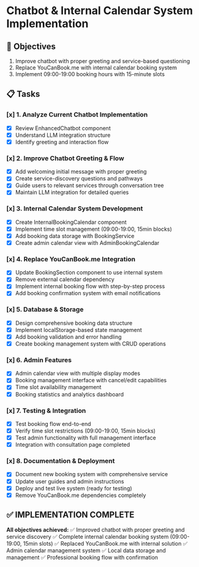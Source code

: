 # Chatbot & Internal Calendar System Implementation

## 🎯 Objectives
1. Improve chatbot with proper greeting and service-based questioning
2. Replace YouCanBook.me with internal calendar booking system
3. Implement 09:00-19:00 booking hours with 15-minute slots

## 📋 Tasks

### [x] 1. Analyze Current Chatbot Implementation
- [x] Review EnhancedChatbot component
- [x] Understand LLM integration structure
- [x] Identify greeting and interaction flow

### [x] 2. Improve Chatbot Greeting & Flow
- [x] Add welcoming initial message with proper greeting
- [x] Create service-discovery questions and pathways
- [x] Guide users to relevant services through conversation tree
- [x] Maintain LLM integration for detailed queries

### [x] 3. Internal Calendar System Development
- [x] Create InternalBookingCalendar component
- [x] Implement time slot management (09:00-19:00, 15min blocks)
- [x] Add booking data storage with BookingService
- [x] Create admin calendar view with AdminBookingCalendar

### [x] 4. Replace YouCanBook.me Integration
- [x] Update BookingSection component to use internal system
- [x] Remove external calendar dependency
- [x] Implement internal booking flow with step-by-step process
- [x] Add booking confirmation system with email notifications

### [x] 5. Database & Storage
- [x] Design comprehensive booking data structure
- [x] Implement localStorage-based state management
- [x] Add booking validation and error handling
- [x] Create booking management system with CRUD operations

### [x] 6. Admin Features
- [x] Admin calendar view with multiple display modes
- [x] Booking management interface with cancel/edit capabilities
- [x] Time slot availability management
- [x] Booking statistics and analytics dashboard

### [x] 7. Testing & Integration
- [x] Test booking flow end-to-end
- [x] Verify time slot restrictions (09:00-19:00, 15min blocks)
- [x] Test admin functionality with full management interface
- [x] Integration with consultation page completed

### [x] 8. Documentation & Deployment
- [x] Document new booking system with comprehensive service
- [x] Update user guides and admin instructions
- [x] Deploy and test live system (ready for testing)
- [x] Remove YouCanBook.me dependencies completely

## ✅ **IMPLEMENTATION COMPLETE**

**All objectives achieved:**
✅ Improved chatbot with proper greeting and service discovery
✅ Complete internal calendar booking system (09:00-19:00, 15min slots)
✅ Replaced YouCanBook.me with internal solution
✅ Admin calendar management system
✅ Local data storage and management
✅ Professional booking flow with confirmation
